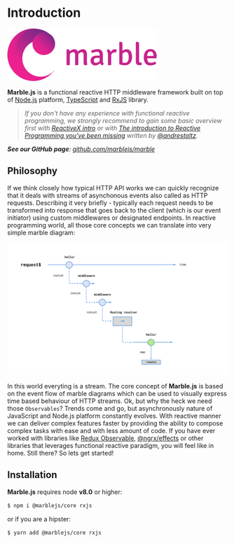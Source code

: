 # Introduction

![](.gitbook/assets/logo-0-5x.png)

**Marble.js** is a functional reactive HTTP middleware framework built on top of [Node.js](http://nodejs.org) platform, [TypeScript](https://www.typescriptlang.org) and [RxJS](http://reactivex.io/rxjs) library.

> _If you don't have any experience with functional reactive programming, we strongly recommend to gain some basic overview first with_ [_ReactiveX intro_](http://reactivex.io/intro.html) _or with_ [_The introduction to Reactive Programming you've been missing_](https://gist.github.com/staltz/868e7e9bc2a7b8c1f754) _written by_ [_@andrestaltz_](https://twitter.com/andrestaltz)_._

_**See our GitHub page**:_ [_github.com/marblejs/marble_](https://github.com/marblejs/marble)

## Philosophy

If we think closely how typical HTTP API works we can quickly recognize that it deals with streams of asynchonous events also called as HTTP requests. Describing it very briefly - typically each request needs to be transformed into response that goes back to the client \(which is our event initiator\) using custom middlewares or designated endpoints. In reactive programming world, all those core concepts we can translate into very simple marble diagram:

![](.gitbook/assets/flow%20%281%29.png)

In this world everyting is a stream. The core concept of **Marble.js** is based on the event flow of marble diagrams which can be used to visually express time based behaviour of HTTP streams. Ok, but why the heck we need those `Observables`? Trends come and go, but asynchronously nature of JavaScript and Node.js platform constantly evolves. With reactive manner we can deliver complex features faster by providing the ability to compose complex tasks with ease and with less amount of code. If you have ever worked with libraries like [Redux Observable](https://redux-observable.js.org), [@ngrx/effects](https://github.com/ngrx/platform/blob/master/docs/effects/README.md) or other libraries that leverages functional reactive paradigm, you will feel like in home. Still there? So lets get started!

## Installation

**Marble.js** requires node **v8.0** or higher:

```bash
$ npm i @marblejs/core rxjs
```

or if you are a hipster:

```bash
$ yarn add @marblejs/core rxjs
```



